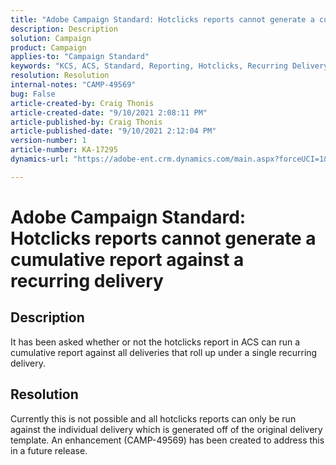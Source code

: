 ```yaml
---
title: "Adobe Campaign Standard: Hotclicks reports cannot generate a cumulative report against a recurring delivery"
description: Description
solution: Campaign
product: Campaign
applies-to: "Campaign Standard"
keywords: "KCS, ACS, Standard, Reporting, Hotclicks, Recurring Delivery"
resolution: Resolution
internal-notes: "CAMP-49569"
bug: False
article-created-by: Craig Thonis
article-created-date: "9/10/2021 2:08:11 PM"
article-published-by: Craig Thonis
article-published-date: "9/10/2021 2:12:04 PM"
version-number: 1
article-number: KA-17295
dynamics-url: "https://adobe-ent.crm.dynamics.com/main.aspx?forceUCI=1&pagetype=entityrecord&etn=knowledgearticle&id=14217383-4012-ec11-b6e6-000d3a597bfc"

---
```

# Adobe Campaign Standard: Hotclicks reports cannot generate a cumulative report against a recurring delivery

## Description


It has been asked whether or not the hotclicks report in ACS can run a cumulative report against all deliveries that roll up under a single recurring delivery.


## Resolution


Currently this is not possible and all hotclicks reports can only be run against the individual delivery which is generated off of the original delivery template. An enhancement (CAMP-49569) has been created to address this in a future release.
